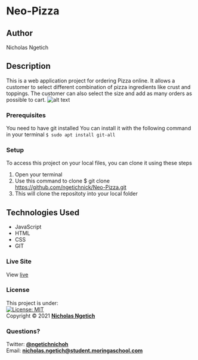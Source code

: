 # Neo-Pizza
## Author
Nicholas Ngetich
## Description
This is a web application project for ordering Pizza online. It allows a customer to select different combination of pizza ingredients like crust and toppings. The customer can also select the size and add as many orders as possible to cart.
![alt text](https://github.com/ngetichnick/Neo-Pizza/blob/main/Neo-Pizza%20-Prep%20IP4%20.png?raw=true)
### Prerequisites
You need to have git installed
You can install it with the following command in your terminal
`$ sudo apt install git-all`
### Setup
To access this project on your local files, you can clone it using these steps
1. Open your terminal
1. Use this command to clone $ git clone https://github.com/ngetichnick/Neo-Pizza.git
1. This will clone the repositoty into your local folder
## Technologies Used
- JavaScript
- HTML
- CSS
- GIT
### Live Site
View [live](https://ngetichnick.github.io/Neo-Pizza/contact.html)
### License
This project is under:  
[![License: MIT](https://img.shields.io/badge/License-MIT-yellow.svg)](/LICENSE)  
Copyright &copy; 2021 **[Nicholas Ngetich](https://github.com/ngetichnick)**
### Questions?
Twitter: **[@ngetichnichoh](https://twitter.com/ngetichnichoh)**  
Email: **[nicholas.ngetich@student.moringaschool.com](mailto:nicholas.ngetich@student.moringaschool.com)**